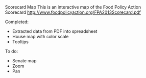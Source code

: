 Scorecard Map
This is an interactive map of the Food Policy Action Scorecard
<http://www.foodpolicyaction.org/FPA2013Scorecard.pdf>

Completed:
  * Extracted data from PDF into spreadsheet
  * House map with color scale
  * Tooltips

To do:
  * Senate map
  * Zoom
  * Pan


